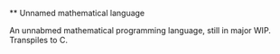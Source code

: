 ** Unnamed mathematical language

An unnabmed mathematical programming language, still in major WIP.
Transpiles to C.
